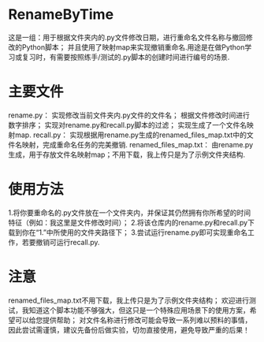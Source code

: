 # RenameByTime
这是一组：用于根据文件夹内的.py文件修改日期，进行重命名文件名称与撤回修改的Python脚本；
并且使用了映射map来实现撤销重命名.用途是在做Python学习或复习时，有需要按照练手/测试的.py脚本的创建时间进行编号的场景.

# 主要文件
rename.py：
实现修改当前文件夹内.py文件的文件名；
根据文件修改时间进行数字排序；
实现对rename.py和recall.py脚本的过滤；
实现生成了一个文件名映射map.
recall.py：
实现根据用rename.py生成的renamed_files_map.txt中的文件名映射，完成重命名任务的完美撤销.
renamed_files_map.txt：
由rename.py生成，用于存放文件名映射map；不用下载，我上传只是为了示例文件夹结构.

# 使用方法
1.将你要重命名的.py文件放在一个文件夹内，并保证其仍然拥有你所希望的时间特征（例如：我这里是文件修改时间）；
2.将该仓库内的rename.py和recall.py下载到你在“1.”中所使用的文件夹路径下；
3.尝试运行rename.py即可实现重命名工作，若要撤销可运行recall.py.

# 注意
renamed_files_map.txt不用下载，我上传只是为了示例文件夹结构；
欢迎进行测试，我知道这个脚本功能不够强大，但这只是一个特殊应用场景下的使用方案，希望可以给您提供帮助；
对文件名称进行修改可能会导致一系列难以预料的事情，因此尝试需谨慎，建议先备份后做实验，切勿直接使用，避免导致严重的后果！
